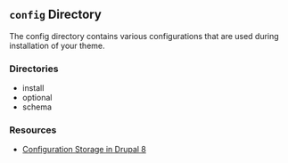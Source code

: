 ## `config` Directory
The config directory contains various configurations that are used during installation of your theme.

### Directories
* install
* optional
* schema

### Resources
* [Configuration Storage in Drupal 8](https://www.drupal.org/node/2120571)

